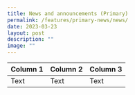 ```yaml
---
title: News and announcements (Primary)
permalink: /features/primary-news/news/
date: 2023-03-23
layout: post
description: ""
image: ""
---
```

| Column 1 | Column 2 | Column 3 |
| -------- | -------- | -------- |
| Text     | Text     | Text     |

